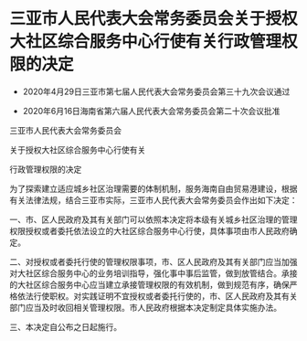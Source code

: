 # 三亚市人民代表大会常务委员会关于授权大社区综合服务中心行使有关行政管理权限的决定

- 2020年4月29日三亚市第七届人民代表大会常务委员会第三十九次会议通过

- 2020年6月16日海南省第六届人民代表大会常务委员会第二十次会议批准

<!-- INFO END -->

三亚市人民代表大会常务委员会

关于授权大社区综合服务中心行使有关

行政管理权限的决定

为了探索建立适应城乡社区治理需要的体制机制，服务海南自由贸易港建设，根据有关法律法规，结合三亚市实际，三亚市人民代表大会常务委员会作出如下决定：

一、市、区人民政府及其有关部门可以依照本决定将本级有关城乡社区治理的管理权限授权或者委托依法设立的大社区综合服务中心行使，具体事项由市人民政府确定。

二、对授权或者委托行使的管理权限事项，市、区人民政府及其有关部门应当加强对大社区综合服务中心的业务培训指导，强化事中事后监管，做到放管结合。承接的大社区综合服务中心应当建立承接管理权限的有效机制，做到规范有序，确保严格依法行使职权。对实践证明不宜授权或者委托行使的，市、区人民政府及其有关部门应当及时收回相关管理权限。市人民政府根据本决定制定具体实施办法。

三、本决定自公布之日起施行。
